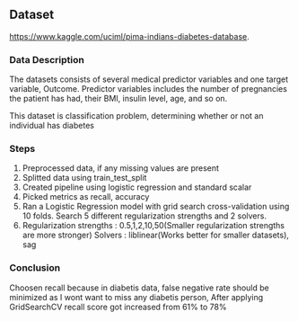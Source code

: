 
## Dataset 
https://www.kaggle.com/uciml/pima-indians-diabetes-database. 

### Data Description 
The datasets consists of several medical predictor variables and one target variable, Outcome. Predictor variables includes the number of pregnancies the patient has had, their BMI, insulin level, age, and so on. 

This dataset is classification problem, determining whether or not an individual has diabetes

### Steps 
1. Preprocessed data, if any missing values are present
2. Splitted data using train_test_split
3. Created pipeline using logistic regression and standard scalar
4. Picked metrics as recall, accuracy
5. Ran a Logistic Regression model with grid search cross-validation using 10 folds. Search 5 different regularization strengths and 2 solvers. 
6. Regularization strengths : 0.5,1,2,10,50(Smaller regularization strengths are more stronger)
   Solvers : liblinear(Works better for smaller datasets), sag

### Conclusion
Choosen recall because in diabetis data, false negative rate should be minimized as I wont want to miss any diabetis person, After applying GridSearchCV recall score got increased from 61% to 78%
